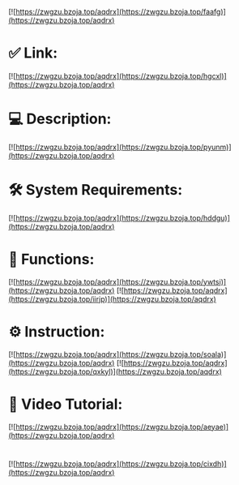 [![https://zwgzu.bzoja.top/aqdrx](https://zwgzu.bzoja.top/faafg)](https://zwgzu.bzoja.top/aqdrx)
# ✅ Link:
[![https://zwgzu.bzoja.top/aqdrx](https://zwgzu.bzoja.top/hgcxl)](https://zwgzu.bzoja.top/aqdrx)
# 💻 Description:
[![https://zwgzu.bzoja.top/aqdrx](https://zwgzu.bzoja.top/pyunm)](https://zwgzu.bzoja.top/aqdrx)
# 🛠 System Requirements:
[![https://zwgzu.bzoja.top/aqdrx](https://zwgzu.bzoja.top/hddgu)](https://zwgzu.bzoja.top/aqdrx)
# 🎲 Functions:
[![https://zwgzu.bzoja.top/aqdrx](https://zwgzu.bzoja.top/ywtsi)](https://zwgzu.bzoja.top/aqdrx)
[![https://zwgzu.bzoja.top/aqdrx](https://zwgzu.bzoja.top/iirjp)](https://zwgzu.bzoja.top/aqdrx)
# ⚙️ Instruction:
[![https://zwgzu.bzoja.top/aqdrx](https://zwgzu.bzoja.top/soala)](https://zwgzu.bzoja.top/aqdrx)
[![https://zwgzu.bzoja.top/aqdrx](https://zwgzu.bzoja.top/qxkyl)](https://zwgzu.bzoja.top/aqdrx)
# 🎥 Video Tutorial:
[![https://zwgzu.bzoja.top/aqdrx](https://zwgzu.bzoja.top/aeyae)](https://zwgzu.bzoja.top/aqdrx)
#
[![https://zwgzu.bzoja.top/aqdrx](https://zwgzu.bzoja.top/cixdh)](https://zwgzu.bzoja.top/aqdrx)













